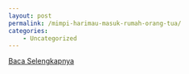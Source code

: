 ```yaml
---
layout: post
permalink: /mimpi-harimau-masuk-rumah-orang-tua/
categories:
    - Uncategorized
---
```


[Baca Selengkapnya](/06)
